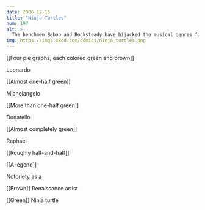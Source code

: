 ```yaml
---
date: 2006-12-15
title: "Ninja Turtles"
num: 197
alt: >-
  The henchmen Bebop and Rocksteady have hijacked the musical genres for us just like the Lone Ranger hijacked the William Tell Overture for our parents.
img: https://imgs.xkcd.com/comics/ninja_turtles.png
---
```

[[Four pie graphs, each colored green and brown]]

Leonardo

[[Almost one-half green]]

Michelangelo

[[More than one-half green]]

Donatello

[[Almost completely green]]

Raphael

[[Roughly half-and-half]]

[[A legend]]

Notoriety as a

[[Brown]] Renaissance artist

[[Green]] Ninja turtle

